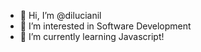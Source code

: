 - 👋 Hi, I’m @dilucianil
- 👀 I’m interested in Software Development
- 🌱 I’m currently learning Javascript!

<!---
dilucianil/dilucianil is a ✨ special ✨ repository because its `README.md` (this file) appears on your GitHub profile.
You can click the Preview link to take a look at your changes.
--->
